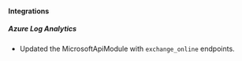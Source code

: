 
#### Integrations

##### Azure Log Analytics

- Updated the MicrosoftApiModule with `exchange_online` endpoints.